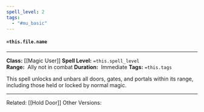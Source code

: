 ```yaml
---
spell_level: 2
tags:
  - "#mu_basic"
---
```


#### `=this.file.name`
___
**Class:** [[Magic User]]
**Spell Level:** `=this.spell_level`  
**Range:**  Ally not in combat
**Duration:**  Immediate
**Tags:** `=this.tags`

This spell unlocks and unbars all doors, gates, and portals within its range, including those held or locked by normal magic.
___

Related: [[Hold Door]]
Other Versions:




